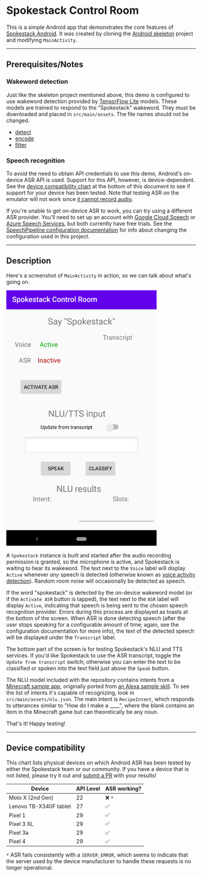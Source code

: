 # Spokestack Control Room

This is a simple Android app that demonstrates the core features of [Spokestack Android](https://github.com/spokestack/spokestack-android). It was created by cloning the [Android skeleton](https://github.com/spokestack/android-skeleton) project and modifying `MainActivity`.

---
## Prerequisites/Notes


### Wakeword detection

Just like the skeleton project mentioned above, this demo is configured to use wakeword detection provided by [TensorFlow Lite](https://www.tensorflow.org/lite) models. These models are trained to respond to the "Spokestack" wakeword. They must be downloaded and placed in `src/main/assets`. The file names should not be changed.
- [detect](https://s.spokestack.io/u/hgmYb/detect.tflite)
- [encode](https://s.spokestack.io/u/hgmYb/encode.tflite)
- [filter](https://s.spokestack.io/u/hgmYb/filter.tflite)

### Speech recognition

To avoid the need to obtain API credentials to use this demo, Android's on-device ASR API is used. Support for this API, however, is device-dependent. See the [device compatibility chart](#device-compatibility) at the bottom of this document to see if support for your device has been tested. Note that testing ASR on the emulator will not work since [it cannot record audio](https://developer.android.com/guide/topics/media/mediarecorder).

If you're unable to get on-device ASR to work, you can try using a different ASR provider. You'll need to set up an account with [Google Cloud Speech](https://cloud.google.com/speech-to-text) or [Azure Speech Services](https://azure.microsoft.com/en-us/services/cognitive-services/speech-services/), but both currently have free trials. See the [SpeechPipeline configuration documentation](https://spokestack.io/docs/Android/speech-pipeline) for info about changing the configuration used in this project.

---

## Description

Here's a screenshot of `MainActivity` in action, so we can talk about what's going on.

<img src="images/screenshot.png" alt="Spokestack Control Room screenshot" width="400"/>

A `Spokestack` instance is built and started after the audio recording permission is granted, so the microphone is active, and Spokestack is waiting to hear its wakeword. The text next to the `Voice` label will display `Active` whenever _any_ speech is detected (otherwise known as [voice activity detection](https://en.wikipedia.org/wiki/Voice_activity_detection)). Random room noise will occasionally be detected as speech.

If the word "spokestack" is detected by the on-device wakeword model (or if the `Activate ASR` button is tapped), the text next to the `ASR` label will display `Active`, indicating that speech is being sent to the chosen speech recognition provider. Errors during this process are displayed as toasts at the bottom of the screen. When ASR is done detecting speech (after the user stops speaking for a configurable amount of time; again, see the configuration documentation for more info), the text of the detected speech will be displayed under the `Transcript` label.

The bottom part of the screen is for testing Spokestack's NLU and TTS services. If you'd like Spokestack to use the ASR transcript, toggle the `Update from transcript` switch; otherwise you can enter the text to be classified or spoken into the text field just above the `Speak` button.

The NLU model included with the repository contains intents from a [Minecraft sample app](https://github.com/spokestack/minecraft-skill-android), originally ported from [an Alexa sample skill](https://github.com/alexa/skill-sample-nodejs-howto). To see the list of intents it's capable of recognizing, look in `src/main/assets/nlu.json`. The main intent is `RecipeIntent`, which responds to utterances similar to "How do I make a ____", where the blank contains an item in the Minecraft game but can theoretically be any noun.

That's it! Happy testing!

---

## Device compatibility

This chart lists physical devices on which Android ASR has been tested by either the Spokestack team or our community. If you have a device that is not listed, please try it out and [submit a PR](https://github.com/spokestack/android-control-room/pulls) with your results!

| Device                 | API Level | ASR working?  |
| ---------------------- | --------- | ------------  |
| Moto X (2nd Gen)       |        22 | &#10060;  `*` |
| Lenovo TB-X340F tablet |        27 | &#9989;       |
| Pixel 1                |        29 | &#9989;       |
| Pixel 3 XL             |        29 | &#9989;       |
| Pixel 3a               |        29 | &#9989;       |
| Pixel 4                |        29 | &#9989;       |

`*` ASR fails consistently with a `SERVER_ERROR`, which seems to indicate that the server used by the device manufacturer to handle these requests is no longer operational.
